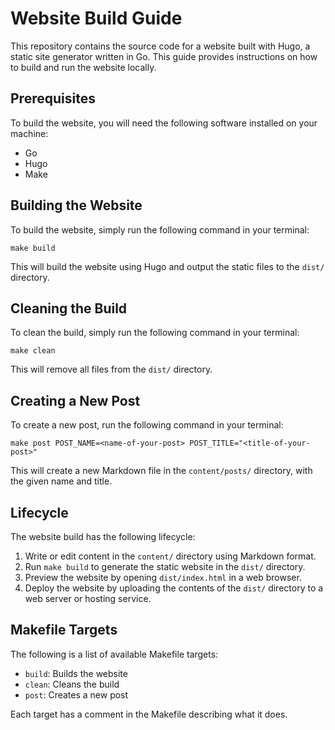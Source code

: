 # Website Build Guide

This repository contains the source code for a website built with Hugo, a static site generator written in Go. This guide provides instructions on how to build and run the website locally.

## Prerequisites

To build the website, you will need the following software installed on your machine:

- Go
- Hugo
- Make

## Building the Website

To build the website, simply run the following command in your terminal:

`make build`

This will build the website using Hugo and output the static files to the `dist/` directory.

## Cleaning the Build

To clean the build, simply run the following command in your terminal:

`make clean`

This will remove all files from the `dist/` directory.

## Creating a New Post

To create a new post, run the following command in your terminal:

`make post POST_NAME=<name-of-your-post> POST_TITLE="<title-of-your-post>"`

This will create a new Markdown file in the `content/posts/` directory, with the given name and title.

## Lifecycle

The website build has the following lifecycle:

1. Write or edit content in the `content/` directory using Markdown format.
2. Run `make build` to generate the static website in the `dist/` directory.
3. Preview the website by opening `dist/index.html` in a web browser.
4. Deploy the website by uploading the contents of the `dist/` directory to a web server or hosting service.


## Makefile Targets

The following is a list of available Makefile targets:

- `build`: Builds the website
- `clean`: Cleans the build
- `post`: Creates a new post

Each target has a comment in the Makefile describing what it does.
